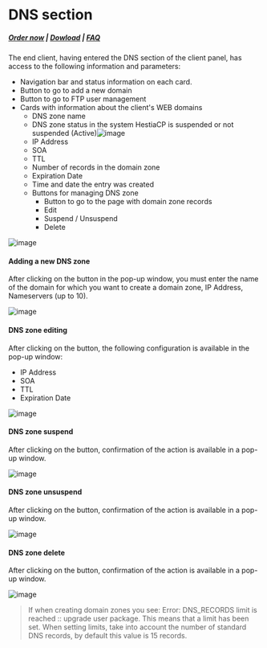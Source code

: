 # DNS section

#####  [Order now](https://puqcloud.com/index.php?rp=/store/whmcs-module-hestiacp) | [Dowload](https://download.puqcloud.com/WHMCS/servers/PUQ_WHMCS-HestiaCP/) | [FAQ](https://faq.puqcloud.com/)

The end client, having entered the DNS section of the client panel, has access to the following information and parameters:

- Navigation bar and status information on each card.
- Button to go to add a new domain
- Button to go to FTP user management
- Cards with information about the client's WEB domains 
    - DNS zone name
    - DNS zone status in the system HestiaCP is suspended or not suspended (Active)![image](https://user-images.githubusercontent.com/81689153/223437434-04c7440c-1730-4bc0-bdb3-dc963eb68ebd.png)
    - IP Address
    - SOA
    - TTL
    - Number of records in the domain zone
    - Expiration Date
    - Time and date the entry was created
    - Buttons for managing DNS zone 
        - Button to go to the page with domain zone records
        - Edit
        - Suspend / Unsuspend
        - Delete

![image](https://github.com/PUQ-sp-z-o-o/WHMCS-Module-HestiaCP/assets/81689153/aed89513-4374-410f-afbc-709f7fe563f8)

#### Adding a new DNS zone

After clicking on the button in the pop-up window, you must enter the name of the domain for which you want to create a domain zone, IP Address, Nameservers (up to 10).

![image](https://github.com/PUQ-sp-z-o-o/WHMCS-Module-HestiaCP/assets/81689153/3f18846f-1687-4c17-b4eb-69adf15f7d13)

#### DNS zone editing

After clicking on the button, the following configuration is available in the pop-up window:

- IP Address
- SOA
- TTL
- Expiration Date

![image](https://github.com/PUQ-sp-z-o-o/WHMCS-Module-HestiaCP/assets/81689153/dccf8f46-7020-46e7-8bfe-09228b35d2e5)

#### DNS zone suspend

After clicking on the button, confirmation of the action is available in a pop-up window.

![image](https://github.com/PUQ-sp-z-o-o/WHMCS-Module-HestiaCP/assets/81689153/10fc3062-37eb-4906-b2cd-91dd13739cc3)

#### DNS zone unsuspend 

After clicking on the button, confirmation of the action is available in a pop-up window.

![image](https://github.com/PUQ-sp-z-o-o/WHMCS-Module-HestiaCP/assets/81689153/48fcadfc-c0a3-4103-8394-a519aa817c4a)

#### DNS zone delete

After clicking on the button, confirmation of the action is available in a pop-up window.

![image](https://github.com/PUQ-sp-z-o-o/WHMCS-Module-HestiaCP/assets/81689153/9653af2b-e51c-4d6f-a7b1-361865e545f5)

>If when creating domain zones you see: Error: DNS_RECORDS limit is reached :: upgrade user package. This means that a limit has been set. When setting limits, take into account the number of standard DNS records, by default this value is 15 records.

